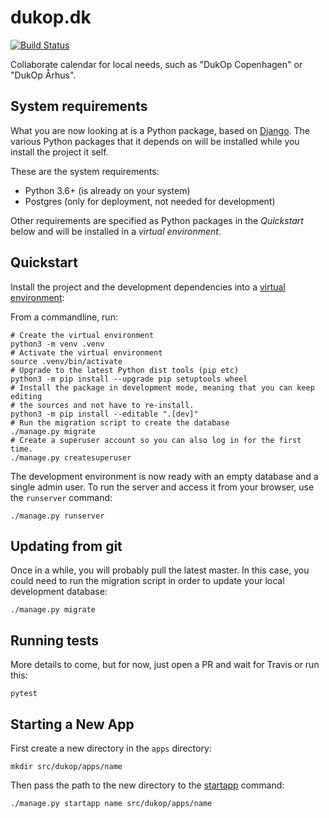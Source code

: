 # dukop.dk

[![Build Status](https://travis-ci.com/dukop/django-dukop.svg?branch=master)](https://travis-ci.com/dukop/django-dukop)

Collaborate calendar for local needs, such as "DukOp Copenhagen" or "DukOp Århus".

## System requirements

What you are now looking at is a Python package, based on [Django](https://www.djangoproject.com/).
The various Python packages that it depends on will be installed while you
install the project it self.

These are the system requirements:

* Python 3.6+ (is already on your system)
* Postgres (only for deployment, not needed for development)

Other requirements are specified as Python packages in the *Quickstart* below
and will be installed in a *virtual environment*.

## Quickstart

Install the project and the development dependencies into a
[virtual environment](https://docs.python.org/3.7/tutorial/venv.html):

From a commandline, run:

```console
# Create the virtual environment
python3 -m venv .venv
# Activate the virtual environment
source .venv/bin/activate
# Upgrade to the latest Python dist tools (pip etc)
python3 -m pip install --upgrade pip setuptools wheel
# Install the package in development mode, meaning that you can keep editing
# the sources and not have to re-install.
python3 -m pip install --editable ".[dev]"
# Run the migration script to create the database
./manage.py migrate
# Create a superuser account so you can also log in for the first time.
./manage.py createsuperuser
```

The development environment is now ready with an empty database and a single
admin user. To run the server and access it from your browser, use the
`runserver` command:

```console
./manage.py runserver
```

## Updating from git

Once in a while, you will probably pull the latest master. In this case, you
could need to run the migration script in order to update your local development
database:

```console
./manage.py migrate
```


## Running tests

More details to come, but for now, just open a PR and wait for Travis or run
this:

```console
pytest
```

## Starting a New App

First create a new directory in the `apps` directory:

```console
mkdir src/dukop/apps/name
```

Then pass the path to the new directory to the
[startapp](https://docs.djangoproject.com/en/2.1/ref/django-admin/#django-admin-startapp)
command:

```console
./manage.py startapp name src/dukop/apps/name
```

